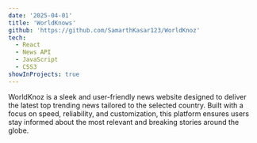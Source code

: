 ```yaml
---
date: '2025-04-01'
title: 'WorldKnows'
github: 'https://github.com/SamarthKasar123/WorldKnoz'
tech:
  - React
  - News API
  - JavaScript
  - CSS3
showInProjects: true
---
```


WorldKnoz is a sleek and user-friendly news website designed to deliver the latest top trending news tailored to the selected country. Built with a focus on speed, reliability, and customization, this platform ensures users stay informed about the most relevant and breaking stories around the globe.
